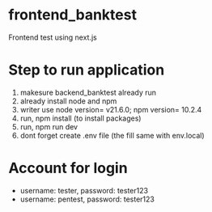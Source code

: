 # frontend_banktest
Frontend test using next.js

# Step to run application
1) makesure backend_banktest already run
2) already install node and npm
3) writer use node version= v21.6.0; npm version= 10.2.4
4) run, npm install (to install packages)
5) run, npm run dev
6) dont forget create .env file (the fill same with env.local)

# Account for login
- username: tester, password: tester123
- username: pentest, password: tester123
